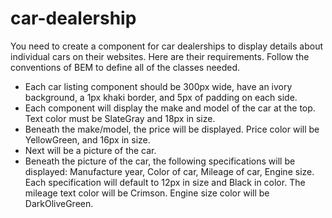 # car-dealership

You need to create a component for car dealerships to display details about individual cars on their websites. Here are their requirements. Follow the conventions of BEM to define all of the classes needed.

  - Each car listing component should be 300px wide, have an ivory background, a 1px khaki border, and 5px of padding on each side.
  - Each component will display the make and model of the car at the top. Text color must be SlateGray and 18px in size.
  - Beneath the make/model, the price will be displayed. Price color will be YellowGreen, and 16px in size.
  - Next will be a picture of the car.
  - Beneath the picture of the car, the following specifications will be displayed: Manufacture year, Color of car, Mileage of car, Engine size. Each specification will default to 12px in size and Black in color. The mileage text color will be Crimson. Engine size color will be DarkOliveGreen.

